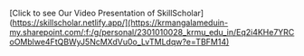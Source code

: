 [Click to see Our Video Presentation of SkillScholar](https://skillscholar.netlify.app/](https://krmangalameduin-my.sharepoint.com/:f:/g/personal/2301010028_krmu_edu_in/Eq2i4KHe7YRCoOMblwe4FtQBWyJ5NcMXdVu0o_LvTMLdqw?e=TBFM14)

